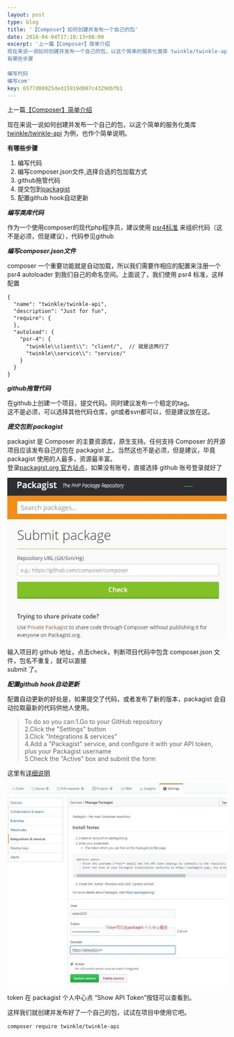 ```yaml
---  
layout: post  
type: blog  
title: '【Composer】如何创建并发布一个自己的包'  
date: 2018-04-04T17:10:13+08:00  
excerpt: '上一篇【Composer】简单介绍 
现在来说一说如何创建并发布一个自己的包，以这个简单的服务化类库 twinkle/twinkle-api 为例，也作个简单说明。
有哪些步骤

编写代码
编写com'  
key: 6577d08925ded15919d007c4329dbfb1  
---  
```


上一篇[【Composer】简单介绍](https://segmentfault.com/a/1190000013984336)

现在来说一说如何创建并发布一个自己的包，以这个简单的服务化类库 [twinkle/twinkle-api](https://github.com/TwinklePHP/Twinkle.git) 为例，也作个简单说明。

**有哪些步骤**

1. 编写代码
2. 编写composer.json文件,选择合适的包加载方式
3. github拖管代码
4. 提交包到[packagist](https://packagist.org)
5. 配置github hook自动更新

***编写类库代码***

作为一个使用composer的现代php程序员，建议使用 [psr4标准](https://github.com/php-fig/fig-standards/blob/master/accepted/PSR-4-autoloader.md) 来组织代码（这不是必须，但是建议），代码参见github

***编写composer.json文件***

composer 一个重要功能就是自动加载，所以我们需要作相应的配置来注册一个 psr4 autoloader 到我们自己的命名空间。上面说了，我们使用 psr4 标准，这样配置

```
{
  "name": "twinkle/twinkle-api",
  "description": "Just for fun",
  "require": {
  },
  "autoload": {
    "psr-4": {
      "twinkle\\client\\": "client/",  // 就是这两行了
      "twinkle\\service\\": "service/"
    }
  }
}
```

***github拖管代码***

在github上创建一个项目，提交代码。同时建议发布一个稳定的tag。  
这不是必须，可以选择其他代码仓库，git或者svn都可以，但是建议放在这。

 ***提交包到 packagist***

packagist 是 Composer 的主要资源库，原生支持。任何支持 Composer 的开源项目应该发布自己的包在 packagist 上。当然这也不是必须，但是建议，毕竟 packagist 使用的人最多，资源最丰富。  
登录[packagist.org 官方站点](https://packagist.org/packages/submit)，如果没有账号，直接选择 github 账号登录就好了

![clipboard.png](/blog/files/images/5a095f667c97d89bcba9a69d62a8b345.jpg "clipboard.png")

输入项目的 github 地址，点击check，判断项目代码中包含 composer.json 文件，包名不重复，就可以直接  
 submit 了。

***配置github hook自动更新***

配置自动更新的好处是，如果提交了代码，或者发布了新的版本，packagist 会自动拉取最新的代码供他人使用。

> To do so you can:1.Go to your GitHub repository   
> 2.Click the "Settings" button   
> 3.Click "Integrations &amp; services"   
> 4.Add a "Packagist" service, and configure it with your API token, plus your Packagist username   
> 5.Check the "Active" box and submit the form

这里有[详细说明](https://packagist.org/about#how-to-update-packages)

![clipboard.png](/blog/files/images/8753ae0df259d6af6b5d42c9903f19e6.jpg "clipboard.png")

token 在 packagist 个人中心点 “Show API Token”按钮可以查看到。

这样我们就创建并发布好了一个自己的包，试试在项目中使用它吧。

```
composer require twinkle/twinkle-api
```
